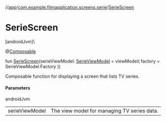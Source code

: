 //[app](../../index.md)/[com.example.filmapplication.screens.serie](index.md)/[SerieScreen](-serie-screen.md)

# SerieScreen

[androidJvm]\

@[Composable](https://developer.android.com/reference/kotlin/androidx/compose/runtime/Composable.html)

fun [SerieScreen](-serie-screen.md)(serieViewModel: [SerieViewModel](-serie-view-model/index.md) = viewModel(
        factory = SerieViewModel.Factory
    ))

Composable function for displaying a screen that lists TV series.

#### Parameters

androidJvm

| | |
|---|---|
| serieViewModel | The view model for managing TV series data. |
